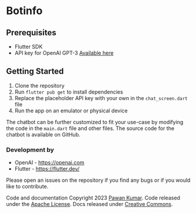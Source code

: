 # Botinfo

## Prerequisites

- Flutter SDK
- API key for OpenAI GPT-3 [Available here](https://beta.openai.com/account/api-keys)

## Getting Started

1. Clone the repository
2. Run `flutter pub get` to install dependencies
3. Replace the placeholder API key with your own in the `chat_screen.dart` file
4. Run the app on an emulator or physical device

The chatbot can be further customized to fit your use-case by modifying the code in the `main.dart` file and other files. The source code for the chatbot is available on GitHub.

### Development by

- OpenAI - https://openai.com
- Flutter - https://flutter.dev/

Please open an issues on the repository if you find any bugs or if you would like to contribute.

Code and documentation Copyright 2023 [Pawan Kumar](https://www.codepur.dev). Code released under the [Apache License](./LICENSE). Docs released under [Creative Commons](https://creativecommons.org/licenses/by/3.0/).
